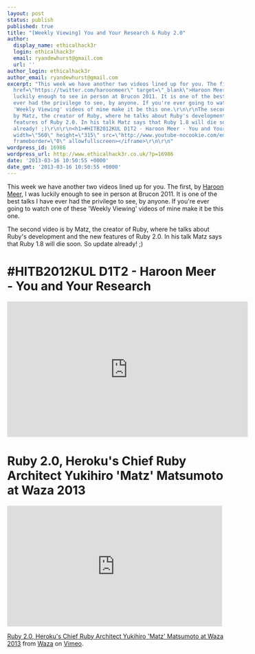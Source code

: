```yaml
---
layout: post
status: publish
published: true
title: "[Weekly Viewing] You and Your Research & Ruby 2.0"
author:
  display_name: ethicalhack3r
  login: ethicalhack3r
  email: ryandewhurst@gmail.com
  url: ''
author_login: ethicalhack3r
author_email: ryandewhurst@gmail.com
excerpt: "This week we have another two videos lined up for you. The first, by <a
  href=\"https://twitter.com/haroonmeer\" target=\"_blank\">Haroon Meer</a>, I was
  luckily enough to see in person at Brucon 2011. It is one of the best talks I have
  ever had the privilege to see, by anyone. If you're ever going to watch one of these
  'Weekly Viewing' videos of mine make it be this one.\r\n\r\nThe second video is
  by Matz, the creator of Ruby, where he talks about Ruby's development and the new
  features of Ruby 2.0. In his talk Matz says that Ruby 1.8 will die soon. So update
  already! ;)\r\n\r\n<h1>#HITB2012KUL D1T2 - Haroon Meer - You and Your Research</h1>\r\n\r\n<iframe
  width=\"560\" height=\"315\" src=\"http://www.youtube-nocookie.com/embed/JoVx_-bM8Tg?rel=0\"
  frameborder=\"0\" allowfullscreen></iframe>\r\n\r\n"
wordpress_id: 16986
wordpress_url: http://www.ethicalhack3r.co.uk/?p=16986
date: '2013-03-16 10:50:55 +0000'
date_gmt: '2013-03-16 10:50:55 +0000'
---
```

<p>This week we have another two videos lined up for you. The first, by <a href="https://twitter.com/haroonmeer" target="_blank">Haroon Meer</a>, I was luckily enough to see in person at Brucon 2011. It is one of the best talks I have ever had the privilege to see, by anyone. If you're ever going to watch one of these 'Weekly Viewing' videos of mine make it be this one.</p>
<p>The second video is by Matz, the creator of Ruby, where he talks about Ruby's development and the new features of Ruby 2.0. In his talk Matz says that Ruby 1.8 will die soon. So update already! ;)</p>
<h1>#HITB2012KUL D1T2 - Haroon Meer - You and Your Research</h1>
<p><iframe width="560" height="315" src="http://www.youtube-nocookie.com/embed/JoVx_-bM8Tg?rel=0" frameborder="0" allowfullscreen></iframe></p>
<p><a id="more"></a><a id="more-16986"></a></p>
<h1>Ruby 2.0, Heroku's Chief Ruby Architect Yukihiro 'Matz' Matsumoto at Waza 2013</h1>
<p><iframe src="http://player.vimeo.com/video/61043050?title=0&amp;byline=0&amp;portrait=0&amp;color=a086ee" width="500" height="281" frameborder="0" webkitAllowFullScreen mozallowfullscreen allowFullScreen></iframe>
<p><a href="http://vimeo.com/61043050">Ruby 2.0, Heroku's Chief Ruby Architect Yukihiro 'Matz' Matsumoto at Waza 2013</a> from <a href="http://vimeo.com/herokuwaza">Waza</a> on <a href="http://vimeo.com">Vimeo</a>.</p>
